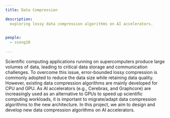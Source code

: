 ```yaml
---
title: Data Compression

description: 
  exploring lossy data compression algorithms on AI accelerators. 

  
people:
  - ssong10
    
---
```



Scientific computing applications running on supercomputers produce large volumes of data, leading to critical data storage and communication challenges. To overcome this issue, error-bounded lossy compression is commonly adopted to reduce the data size while retaining data quality. However, existing data compression algorithms are mainly developed for CPU and GPU. As AI accelerators (e.g., Cerebras, and Graphcore) are increasingly used as an alternative to GPUs to speed up scientific computing workloads, it is important to migrate/adapt data compression algorithms to the new architecture. In this project, we aim to design and develop new data compression algorithms on AI accelerators. 

